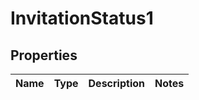 # InvitationStatus1

## Properties
Name | Type | Description | Notes
------------ | ------------- | ------------- | -------------
